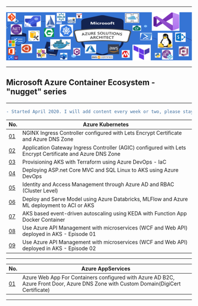 ----------------------------------------------------------------------------------------------

![alt text](https://github.com/GBuenaflor/01azure/blob/master/Picture2.png)

----------------------------------------------------------------------------------------------
##  Microsoft Azure Container Ecosystem - "nugget" series
----------------------------------------------------------------------------------------------

```diff
- Started April 2020. I will add content every week or two, please stay tuned.
```

 

 | No.                                                                        | Azure Kubernetes                                                                         |
 | -------------------------------------------------------------------------- | -----------------------------------------------------------------------------------------|
 | [01](https://github.com/GBuenaflor/01azure-aks-ingresscontroller-https/) | NGINX Ingress Controller configured with Lets Encrypt Certificate and Azure DNS Zone  |
 | [02](https://github.com/GBuenaflor/01azure-aks-ingresscontroller-agic/) | Application Gateway Ingress Controller (AGIC) configured with Lets Encrypt Certificate and Azure DNS Zone |
 | [03](https://github.com/GBuenaflor/01azure-aks-terraform-iac)  | Provisioning AKS with Terraform using Azure DevOps - IaC  | 
 | [04](https://github.com/GBuenaflor/01azure-asp.netcore-mvc-sql-aks/)  | Deploying ASP.net Core MVC and SQL Linux to AKS using Azure DevOps  |  
 | [05](https://github.com/GBuenaflor/01azure-aks-azure-ad-integration/) | Identity and Access Management through Azure AD and RBAC (Cluster Level) |    
 | [06](https://github.com/GBuenaflor/01azure-aks-databricks-mlflow-azureML-deployment/) | Deploy and Serve Model using Azure Databricks, MLFlow and Azure ML deployment to ACI or AKS |     
  | [07](https://github.com/GBuenaflor/01azure-aks-keda/) | AKS based event-driven autoscaling using KEDA with Function App Docker Container |
  | [08](https://github.com/GBuenaflor/01azure-aks-apimanagement/) | Use Azure API Management with microservices (WCF and Web API) deployed in AKS - Episode 01|
  | [09](https://github.com/GBuenaflor/01azure-aks-apimanagement-02/) | Use Azure API Management with microservices (WCF and Web API) deployed in AKS - Episode 02|
    
 
 ----------------------------------------------------------------------------------------------
 

 | No.                                                                        | Azure AppServices                                                                       |
 | -------------------------------------------------------------------------- | ----------------------------------------------------------------------------------------|
 | [01](https://github.com/GBuenaflor/01azure-appservices-webapp4container-b2c/) | Azure Web App For Containers configured with Azure AD B2C, Azure Front Door, Azure DNS Zone with Custom Domain(DigiCert Certificate) |
               
   
 ----------------------------------------------------------------------------------------------
 
  
 
   
    

 
   
   
   
   
   
